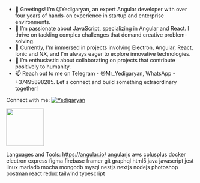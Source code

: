 - 👋 Greetings! I'm @Yedigaryan, an expert Angular developer with over four years of hands-on experience in startup and enterprise environments.
- 👀 I’m passionate about JavaScript, specializing in Angular and React. I thrive on tackling complex challenges that demand creative problem-solving.
- 🌱 Currently, I'm immersed in projects involving Electron, Angular, React, Ionic and NX, and I'm always eager to explore innovative technologies.
- 💞️ I’m enthusiastic about collaborating on projects that contribute positively to humanity.
- 📫 Reach out to me on Telegram - @Mr_Yedigaryan, WhatsApp - +37495898285. Let's connect and build something extraordinary together!


Connect with me:
[![Yedigaryan](https://content.linkedin.com/content/dam/me/brand/en-us/brand-home/logos/In-Blue-Logo.png.original.png)](https://www.linkedin.com/in/davit-yedigaryan-web3-solidity-angular-javascript-developer/)

<a href="https://www.linkedin.com/in/davit-yedigaryan-web3-solidity-angular-javascript-developer/"><img src="[https://your-image-url.type](https://content.linkedin.com/content/dam/me/brand/en-us/brand-home/logos/In-Blue-Logo.png.original.png](https://content.linkedin.com/content/dam/me/brand/en-us/brand-home/logos/In-Blue-Logo.png.original.png)" width="100" height="100"/></a>


Languages and Tools:
https://angular.io/
angularjs aws cplusplus docker electron express figma firebase framer git graphql html5 java javascript jest linux mariadb mocha mongodb mysql nestjs nextjs nodejs photoshop postman react redux tailwind typescript
